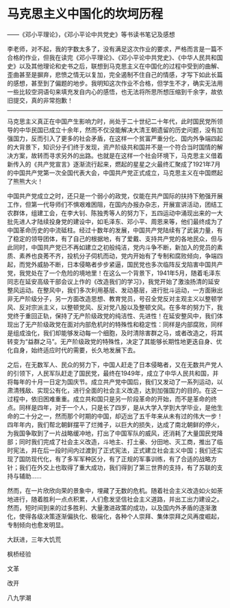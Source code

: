# 马克思主义中国化的坎坷历程

——《邓小平理论》，《邓小平论中共党史》等书读书笔记及感想

李老师，对不起，我的字数太多了，没有满足这次作业的要求，严格而言是一篇不合格的作业，但我在读完《邓小平理论》、《邓小平论中共党史》、《中华人民共和国史》以及其他理论和史书之后，联想到马克思主义在中国化的过程中受到的曲解、歪曲甚至是摒弃，悲愤之情无以复加，完全遏制不住自己的情感，才写下如此长篇的感想，甚至到了偏题的地步。我明知这次作业不合格，但学生不才，确实无法用一些比较空洞语句来填充发自内心的感悟，也无法将所思所想压缩到千余字，故依旧提交，真的非常抱歉！

---

马克思主义真正在中国产生影响力时，尚处于二十世纪二十年代，此时国民党所领导的中华民国已成立十余年，然而不仅没能解决大清王朝遗留的历史问题，没有加强国力，反而引入了更多的社会矛盾，在这样一个贫富严重分化、国内外争端四起的大背景下，知识分子们终于发现，资产阶级共和国并不是一个符合当时国情的解决方案，故转而寻求另外的出路。也就是在这样一个社会环境下，马克思主义借着新传入的《共产党宣言》逐渐流行起来，燃起的星星之火最终汇聚成了1921年7月的中国共产党第一次全国代表大会，中国共产党正式成立，马克思主义在中国燃起了熊熊大火！

中国共产党成立之时，还只是一个弱小的政党，仅能在共产国际的扶持下勉强开展工作，但第一代导师们不惧艰难困阻，在国内办报办杂志，开展宣讲活动，团结工农群体，组建工会，在李大钊、陈独秀等人的努力下，五四运动中涌现出来的一大批先进人才陆续投身党的建设中，如毛泽东、邓小平、周恩来等，他们最终成为了中国革命历史的中流砥柱。经过十数年的发展，中国共产党陆续有了武装力量，有了稳定的领导团体，有了自己的根据地，有了爱戴、支持共产党的各地民众，但与此同时，中国共产党已不再如建立之初般纯洁，党内斗争不断，新加入的党员的素质、素养也良莠不齐，投机分子伺机而动，党内开始有了专制和腐败倾向，争端四起，而党外威胁不断，日本侵略者步步紧逼，国民党也多次临阵反戈陷害中国共产党，我党处在了一个危险的境地里！在这么一个背景下，1941年5月，随着毛泽东同志在延安高级干部会议上作的《改造我们的学习》，我党开始了激浊扬清的延安整风运动。在整风中，我们多次利用基层、发动基层，进行批斗运动，一方面揪出非无产阶级分子，另一方面改造思想、教育党员，号召全党反对主观主义以整顿学风、反对宗派主义，以整顿党风、反对党八股以及整顿文风。在多年的努力下，我党终于重回正轨，保持了无产阶级政党的纯洁性、先进性！在延安整风中，我们体现出了无产阶级政党在面对内部危机时的特殊性和稳定性：同样是内部腐败，同样是组成浊化，我们却能够发动每一个细胞，及时清除害群之马，或者改造之，将其转变为“益群之马”。无产阶级政党的特殊性，决定了其能够长期性地更迭自身、优化自身，始终适应时代的需要，长久地发展下去。

之后，在无数军人、民众的努力下，中国人赶走了日本侵略者，又在无数共产党人的引领下，人民军队赶走了国民党，最终在1949年，成立了中华人民共和国，并将每年的十月一日定为国庆节。成立共产党中国后，我们又发动了一系列运动，以肃清残敌、实现公有化，进行全面的社会主义改造，达到加强国力的目的。在这一过程中，依旧困难重重。成立共和国只是另一阶段革命的开始，而不是革命的终点。同样是四年，对于一个人，只是长了四岁，是从大学入学到大学毕业，是他生命的二十分之一，然而那个时期的中国，却迈出了五千年来从未有过的伟大一步！四年年内，我们帮北朝鲜摆平了烂摊子，以巨大的损失，达成了南北朝鲜的停火，为我国争取到了一片战略缓冲地，打出了中国军队的威风，还消耗了大量国民党降部；同时我们完成了社会主义改造，斗地主、打土豪、分田地、灭工商，推出了临时宪法，并在后一段时间内过渡到了正式宪法，正式建立社会主义中国；我们还实现了国防现代化，有了多军军种区分，有了正规的军事训练，有了合适的战略方针；我们在外交上也取得了重大成功，我们得到了第三世界的支持，有了苏联的支持与辅助...... 

然而，在一片欣欣向荣的景象中，埋藏了无数的危机。随着社会主义改造如火如荼地进行，随着胜利一点点积累，人们愈发坚信社会主义道路，并出工出力建设之。然而，短时间到来的过多胜利、大量激进政策的成功，以及国内外矛盾的逐渐激化，使得各级决策逐渐偏执化、极端化，各种个人崇拜、集体崇拜之风再度崛起，专制倾向也愈发明显。

大跃进，三年大饥荒

枫桥经验

文革

改开

八九学潮


